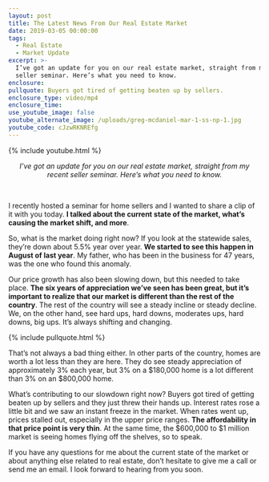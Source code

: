 ```yaml
---
layout: post
title: The Latest News From Our Real Estate Market
date: 2019-03-05 00:00:00
tags:
  - Real Estate
  - Market Update
excerpt: >-
  I’ve got an update for you on our real estate market, straight from my recent
  seller seminar. Here’s what you need to know.
enclosure:
pullquote: Buyers got tired of getting beaten up by sellers.
enclosure_type: video/mp4
enclosure_time:
use_youtube_image: false
youtube_alternate_image: /uploads/greg-mcdaniel-mar-1-ss-np-1.jpg
youtube_code: cJzwRKNREfg
---
```


{% include youtube.html %}

<center><em>I&rsquo;ve got an update for you on our real estate market, straight from my recent seller seminar. Here&rsquo;s what you need to know.</em></center>

&nbsp;

I recently hosted a seminar for home sellers and I wanted to share a clip of it with you today. **I talked about the current state of the market, what’s causing the market shift, and more**.

So, what is the market doing right now? If you look at the statewide sales, they’re down about 5.5% year over year. **We started to see this happen in August of last year**. My father, who has been in the business for 47 years, was the one who found this anomaly.

Our price growth has also been slowing down, but this needed to take place. **The six years of appreciation we’ve seen has been great, but it’s important to realize that our market is different than the rest of the country**. The rest of the country will see a steady incline or steady decline. We, on the other hand, see hard ups, hard downs, moderates ups, hard downs, big ups. It’s always shifting and changing.

{% include pullquote.html %}

That’s not always a bad thing either. In other parts of the country, homes are worth a lot less than they are here. They do see steady appreciation of approximately 3% each year, but 3% on a $180,000 home is a lot different than 3% on an $800,000 home.

What’s contributing to our slowdown right now? Buyers got tired of getting beaten up by sellers and they just threw their hands up. Interest rates rose a little bit and we saw an instant freeze in the market. When rates went up, prices stalled out, especially in the upper price ranges. **The affordability in that price point is very thin**. At the same time, the $600,000 to $1 million market is seeing homes flying off the shelves, so to speak.

If you have any questions for me about the current state of the market or about anything else related to real estate, don’t hesitate to give me a call or send me an email. I look forward to hearing from you soon.